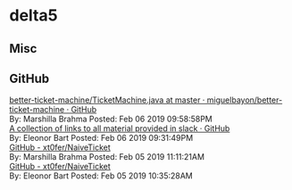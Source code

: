 # delta5

## Misc 



## GitHub 

[better-ticket-machine/TicketMachine.java at master · miguelbayon/better-ticket-machine · GitHub](https://github.com/miguelbayon/better-ticket-machine/blob/master/TicketMachine.java)<br/>By: Marshilla Brahma Posted: Feb 06 2019 09:58:58PM<br/>[A collection of links to all material provided in slack · GitHub](https://gist.github.com/ElBell/06540ff69a899b8e1ceb07b3f5d073c9)<br/>By: Eleonor Bart Posted: Feb 06 2019 09:31:49PM<br/>[GitHub - xt0fer/NaiveTicket](https://github.com/xt0fer/NaiveTicket)<br/>By: Marshilla Brahma Posted: Feb 05 2019 11:11:21AM<br/>[GitHub - xt0fer/NaiveTicket](https://github.com/xt0fer/NaiveTicket)<br/>By: Eleonor Bart Posted: Feb 05 2019 10:35:28AM<br/>